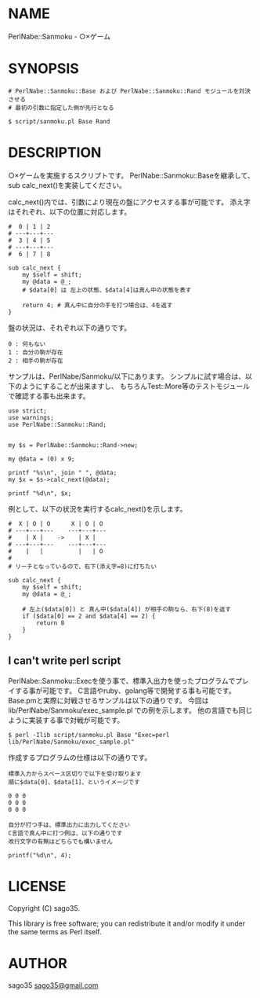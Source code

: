# NAME

PerlNabe::Sanmoku - ○×ゲーム

# SYNOPSIS

    # PerlNabe::Sanmoku::Base および PerlNabe::Sanmoku::Rand モジュールを対決させる
    # 最初の引数に指定した側が先行となる

    $ script/sanmoku.pl Base Rand

# DESCRIPTION

○×ゲームを実施するスクリプトです。
PerlNabe::Sanmoku::Baseを継承して、sub calc\_next()を実装してください。

calc\_next()内では、引数により現在の盤にアクセスする事が可能です。
添え字はそれぞれ、以下の位置に対応します。

    #  0 | 1 | 2
    # ---+---+---
    #  3 | 4 | 5
    # ---+---+---
    #  6 | 7 | 8

    sub calc_next {
        my $self = shift;
        my @data = @_;
        # $data[0] は 左上の状態、$data[4]は真ん中の状態を表す

        return 4; # 真ん中に自分の手を打つ場合は、4を返す
    }

盤の状況は、それぞれ以下の通りです。

    0 : 何もない
    1 : 自分の駒が存在
    2 : 相手の駒が存在

サンプルは、PerlNabe/Sanmoku/以下にあります。
シンプルに試す場合は、以下のようにすることが出来ますし、
もちろんTest::More等のテストモジュールで確認する事も出来ます。

    use strict;
    use warnings;
    use PerlNabe::Sanmoku::Rand;


    my $s = PerlNabe::Sanmoku::Rand->new;

    my @data = (0) x 9;

    printf "%s\n", join " ", @data;
    my $x = $s->calc_next(@data);

    printf "%d\n", $x;

例として、以下の状況を実行するcalc\_next()を示します。

    #  X | O | O      X | O | O
    # ---+---+---    ---+---+---
    #    | X |    ->    | X |
    # ---+---+---    ---+---+---
    #    |   |          |   | O
    #
    # リーチとなっているので、右下(添え字=8)に打ちたい

    sub calc_next {
        my $self = shift;
        my @data = @_;

        # 左上($data[0]) と 真ん中($data[4]) が相手の駒なら、右下(8)を返す
        if ($data[0] == 2 and $data[4] == 2) {
            return 8
        }
    }

## I can't write perl script

PerlNabe::Sanmoku::Execを使う事で、標準入出力を使ったプログラムでプレイする事が可能です。
C言語やruby、golang等で開発する事も可能です。
Base.pmと実際に対戦させるサンプルは以下の通りです。
今回は lib/PerlNabe/Sanmoku/exec\_sample.pl での例を示します。
他の言語でも同じように実装する事で対戦が可能です。

    $ perl -Ilib script/sanmoku.pl Base "Exec=perl lib/PerlNabe/Sanmoku/exec_sample.pl"

作成するプログラムの仕様は以下の通りです。

    標準入力からスペース区切りで以下を受け取ります
    順に$data[0]、$data[1]、というイメージです

    0 0 0
    0 0 0
    0 0 0

    自分が打つ手は、標準出力に出力してください
    C言語で真ん中に打つ例は、以下の通りです
    改行文字の有無はどちらでも構いません

    printf("%d\n", 4);

# LICENSE

Copyright (C) sago35.

This library is free software; you can redistribute it and/or modify
it under the same terms as Perl itself.

# AUTHOR

sago35 <sago35@gmail.com>
